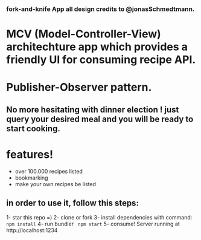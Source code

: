 ### fork-and-knife App all design credits to @jonasSchmedtmann. 

# MCV (Model-Controller-View) architechture app which provides a friendly UI for consuming recipe API. 
# Publisher-Observer pattern. 


## No more hesitating with dinner election !  just query your desired meal and you will be ready to start cooking. 

# features! 

- over 100.000 recipes listed
- bookmarking 
- make your own recipes be listed


## in order to use it, follow this steps:

1- star this repo =)
2- clone or fork
3- install dependencies with command: ```npm install```
4- run bundler `` npm start``
5- consume! Server running at http://localhost:1234
